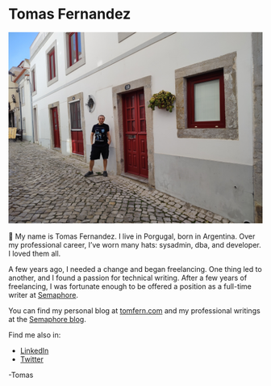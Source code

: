 # Tomas Fernandez

![Me](https://raw.githubusercontent.com/TomFern/TomFern/master/media/sesimbra.jpg)

👋 My name is Tomas Fernandez. I live in Porgugal, born in Argentina. Over my professional career, I’ve worn many hats: sysadmin, dba, and developer. I loved them all.

A few years ago, I needed a change and began freelancing. One thing led to another, and I found a passion for technical writing. After a few years of freelancing, I was fortunate enough to be offered a position as a full-time writer at [Semaphore](https://semaphoreci.com).

You can find my personal blog at [tomfern.com](https://tomfern.com) and my professional writings at the [Semaphore blog](https://semaphoreci.com/author/tfernandez).

Find me also in:

- [LinkedIn](https://www.linkedin.com/in/pablo-tomas-fernandez-zavalia-b6077514/)
- [Twitter](https://twitter.com/tomfernblog)

-Tomas
